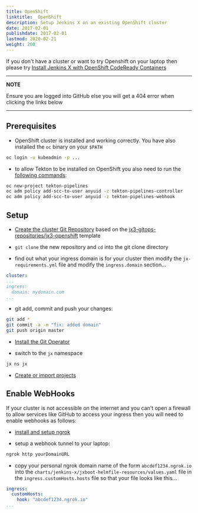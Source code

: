 ```yaml
---
title: OpenShift
linktitle:  OpenShift
description: Setup Jenkins X on an existing OpenShift cluster
date: 2017-02-01
publishdate: 2017-02-01
lastmod: 2020-02-21
weight: 200
---
```


If you don't have a cluster or want to try Openshift on your laptop then please try <a href="/docs/v3/guides/infra/openshift-crc/" target="github" class="btn bg-primary text-light">Install Jenkins X with OpenShift CodeReady Containers</a> 
 

---
**NOTE**

Ensure you are logged into GitHub else you will get a 404 error when clicking the links below

---

## Prerequisites

* OpenShift cluster is installed and working correctly. You have also installed the `oc` binary on your `$PATH`


```bash
oc login -u kubeadmin -p ...
```

* to allow Tekton to be installed on OpenShift you also need to run the [following commands](https://github.com/tektoncd/pipeline/blob/master/docs/install.md#installing-tekton-pipelines-on-openshift):


```bash
oc new-project tekton-pipelines
oc adm policy add-scc-to-user anyuid -z tekton-pipelines-controller
oc adm policy add-scc-to-user anyuid -z tekton-pipelines-webhook
```

## Setup

*  <a href="https://github.com/jx3-gitops-repositories/jx3-openshift/generate" target="github" class="btn bg-primary text-light">Create the cluster Git Repository</a> based on the [jx3-gitops-repositories/jx3-openshift](https://github.com/jx3-gitops-repositories/jx3-openshift/generate) template

* `git clone` the new repository and `cd` into the git clone directory

* find out what your ingress domain is for your cluster then modify the `jx-requirements.yml` file and modify the `ingress.domain` section...

```yaml
cluster:
...
ingress:
  domain: mydomain.com
...
```

* git add, commit and push your changes:

```bash
git add *
git commit -a -m "fix: added domain"
git push origin master
```

* <a href="/docs/v3/guides/operator/" class="btn bg-primary text-light">Install the Git Operator</a> 

* switch to the `jx` namespace

```bash    
jx ns jx
```        

*  <a href="/docs/v3/develop/create-project/" class="btn bg-primary text-light">Create or import projects</a>


## Enable WebHooks

If your cluster is not accessible on the internet and you can't open a firewall to allow services like GitHub to access your ingress then you will need to enable webhooks as follows:
 

* [install and setup ngrok](https://ngrok.com/)

* setup a webhook tunnel to your laptop:

```bash
ngrok http yourDomainURL
```

* copy your personal ngrok domain name of the form `abcdef1234.ngrok.io` into the `charts/jenkins-x/jxboot-helmfile-resources/values.yaml` file in the `ingress.customHosts.hosts` file so that your file looks like this...

```yaml
ingress:
  customHosts:
    hook: "abcdef1234.ngrok.io"
...
```

